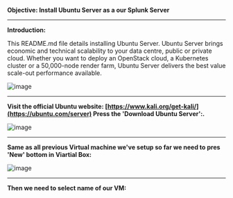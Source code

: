 <b>Objective:  Install Ubuntu Server as a our Splunk Server</b>

<hr>

<b>Introduction:</b>

<p>This README.md file details installing Ubuntu Server. Ubuntu Server brings economic and technical scalability to your data centre, public or private cloud. Whether you want to deploy an OpenStack cloud, a Kubernetes cluster or a 50,000-node render farm, Ubuntu Server delivers the best value scale-out performance available.</p>

![image](https://github.com/Oureyelet/Active-Directory-Home-Lab-Project/assets/69697624/00ed09d4-d8d5-4d97-8ca3-7645c5eb3caa)


<hr>

<b>Visit the official Ubuntu website: [https://www.kali.org/get-kali/](https://ubuntu.com/server) Press the 'Download Ubuntu Server':.</b>

![image](https://github.com/Oureyelet/Active-Directory-Home-Lab-Project/assets/69697624/f8a24839-a2e5-4b86-bf3d-271d2e68eada)

<hr>

<b>Same as all previous Virtual machine we've setup so far we need to pres 'New' bottom in Viartial Box: </b>

![image](https://github.com/Oureyelet/Active-Directory-Home-Lab-Project/assets/69697624/78c7baca-7ead-462e-9243-2d47b7faa983)

<hr>

<b>Then we need to select name of our VM:</b>
